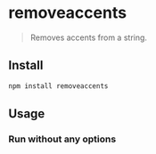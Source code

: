 # removeaccents

> Removes accents from a string.

## Install

```sh
npm install removeaccents
```

## Usage

### Run without any options